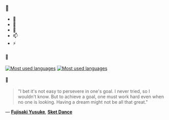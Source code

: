 ### 👋

- 🔭
- 🌱
- 💬
- 📫
- ⚡

#### 🧏

[![Most used languages](https://github-readme-stats-aynah.vercel.app/api/top-langs/?username=aynh&theme=solarized-dark&langs_count=6&layout=compact&hide_title=true)](https://github.com/anuraghazra/github-readme-stats#gh-dark-mode-only)
[![Most used languages](https://github-readme-stats-aynah.vercel.app/api/top-langs/?username=aynh&theme=solarized-light&langs_count=6&layout=compact&hide_title=true)](https://github.com/anuraghazra/github-readme-stats#gh-light-mode-only)

#### 💬

> "I bet it's not easy to persevere in one's goal. I never tried, so I wouldn't know. But to achieve a goal, one must work hard even when no one is looking. Having a dream might not be all that great."

&mdash; [**Fujisaki Yusuke**](https://myanimelist.net/character.php?q=Fujisaki%20Yusuke&cat=character), [**Sket Dance**](https://myanimelist.net/search/all?q=Sket%20Dance&cat=all)
